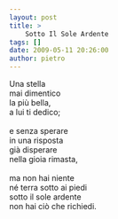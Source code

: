 ```yaml
---
layout: post
title: >
    Sotto Il Sole Ardente
tags: []
date: 2009-05-11 20:26:00
author: pietro
---
```

Una stella<br/>mai dimentico<br/>la più bella,<br/>a lui ti dedico;<br/><br/>e senza sperare<br/>in una risposta<br/>già disperare<br/>nella gioia rimasta,<br/><br/>ma non hai niente<br/>né terra sotto ai piedi<br/>sotto il sole ardente<br/>non hai ciò che richiedi.
